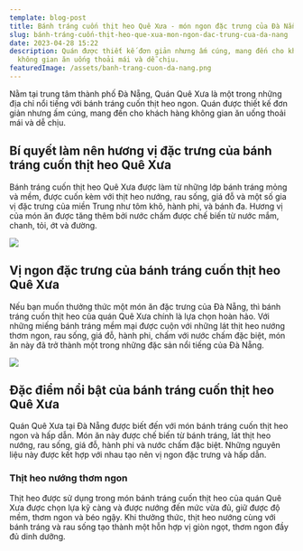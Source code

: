 ```yaml
---
template: blog-post
title: Bánh tráng cuốn thịt heo Quê Xưa - món ngon đặc trưng của Đà Nẵng
slug: bánh-tráng-cuốn-thịt-heo-que-xua-mon-ngon-dac-trung-cua-da-nang
date: 2023-04-28 15:22
description: Quán được thiết kế đơn giản nhưng ấm cúng, mang đến cho khách hàng
  không gian ăn uống thoải mái và dễ chịu.
featuredImage: /assets/banh-trang-cuon-da-nang.png
---
```

Nằm tại trung tâm thành phố Đà Nẵng, Quán Quê Xưa là một trong những địa chỉ nổi tiếng với bánh tráng cuốn thịt heo ngon. Quán được thiết kế đơn giản nhưng ấm cúng, mang đến cho khách hàng không gian ăn uống thoải mái và dễ chịu.

## Bí quyết làm nên hương vị đặc trưng của bánh tráng cuốn thịt heo Quê Xưa

Bánh tráng cuốn thịt heo Quê Xưa được làm từ những lớp bánh tráng mỏng và mềm, được cuốn kèm với thịt heo nướng, rau sống, giá đỗ và một số gia vị đặc trưng của miền Trung như tôm khô, hành phi, và bánh đa. Hương vị của món ăn được tăng thêm bởi nước chấm được chế biến từ nước mắm, chanh, tỏi, ớt và đường.

![](/assets/banh_trang_cuon_thit_heo_da_nang_1_fecb0d4863.jpg)

## Vị ngon đặc trưng của bánh tráng cuốn thịt heo Quê Xưa

Nếu bạn muốn thưởng thức một món ăn đặc trưng của Đà Nẵng, thì bánh tráng cuốn thịt heo của quán Quê Xưa chính là lựa chọn hoàn hảo. Với những miếng bánh tráng mềm mại được cuộn với những lát thịt heo nướng thơm ngon, rau sống, giá đỗ, hành phi, chấm với nước chấm đặc biệt, món ăn này đã trở thành một trong những đặc sản nổi tiếng của Đà Nẵng.

![](/assets/foody-mobile-xua-jpg-893-636142197305016254.jpg)

## Đặc điểm nổi bật của bánh tráng cuốn thịt heo Quê Xưa

Quán Quê Xưa tại Đà Nẵng được biết đến với món bánh tráng cuốn thịt heo ngon và hấp dẫn. Món ăn này được chế biến từ bánh tráng, lát thịt heo nướng, rau sống, giá đỗ, hành phi và nước chấm đặc biệt. Những nguyên liệu này được kết hợp với nhau tạo nên vị ngon đặc trưng và hấp dẫn.

### Thịt heo nướng thơm ngon

Thịt heo được sử dụng trong món bánh tráng cuốn thịt heo của quán Quê Xưa được chọn lựa kỹ càng và được nướng đến mức vừa đủ, giữ được độ mềm, thơm ngon và béo ngậy. Khi thưởng thức, thịt heo nướng cùng với bánh tráng và rau sống tạo thành một hỗn hợp vị giòn ngọt, thơm ngon đầy đủ dinh dưỡng.